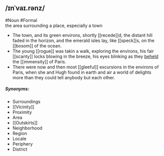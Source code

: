 ## /ɪnˈvaɪ.rənz/
#Noun  #Formal  
the area surrounding a place, especially a town

- The town, and its green environs, shortly [[recede]]d, the distant hill faded in the horizon, and the emerald isles lay, like [[speck]]s, on the [[bosom]] of the ocean.
- The young [[rogue]] was takin a walk, exploring the environs, his fair [[scanty]] locks blowing in the breeze, his eyes blinking as they [beheld](behold) the [[immensity]] of Paris.
- There were now and then most [[gleeful]] excursions in the environs of Paris, when she and Hugh found in earth and air a world of delights more than they could tell anybody but each other.

##### Synonyms:
- Surroundings
- [[Vicinity]]
- Proximity
- Area
- [[Outskirts]]
- Neighborhood
- Region
- Locale
- Periphery
- District